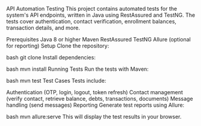 API Automation Testing
This project contains automated tests for the system's API endpoints, written in Java using RestAssured and TestNG. The tests cover authentication, contact verification, enrollment balances, transaction details, and more.

Prerequisites
Java 8 or higher
Maven
RestAssured
TestNG
Allure (optional for reporting)
Setup
Clone the repository:

bash
git clone <repository-url>
Install dependencies:

bash
mvn install
Running Tests
Run the tests with Maven:

bash
mvn test
Test Cases
Tests include:

Authentication (OTP, login, logout, token refresh)
Contact management (verify contact, retrieve balance, debts, transactions, documents)
Message handling (send messages)
Reporting
Generate test reports using Allure:

bash
mvn allure:serve
This will display the test results in your browser.
